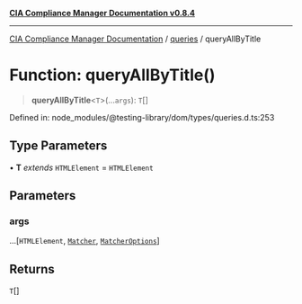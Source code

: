[**CIA Compliance Manager Documentation v0.8.4**](../../../README.md)

***

[CIA Compliance Manager Documentation](../../../globals.md) / [queries](../README.md) / queryAllByTitle

# Function: queryAllByTitle()

> **queryAllByTitle**\<`T`\>(...`args`): `T`[]

Defined in: node\_modules/@testing-library/dom/types/queries.d.ts:253

## Type Parameters

• **T** *extends* `HTMLElement` = `HTMLElement`

## Parameters

### args

...\[`HTMLElement`, [`Matcher`](../../../type-aliases/Matcher.md), [`MatcherOptions`](../../../interfaces/MatcherOptions.md)\]

## Returns

`T`[]
